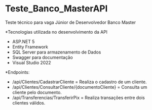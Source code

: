 # Teste_Banco_MasterAPI
Teste técnico para vaga Júnior de Desenvolvedor Banco Master

*Tecnologias utilizada no desenvolvimento da API
 - ASP.NET 5
 - Entity Framework 
 - SQL Server para armazenamento de Dados
 - Swagger para documentação
 - Visual Studio 2022

 *Endpoints:
  - /api/Clientes/CadastrarCliente = Realiza o cadastro de um cliente.
  - /api/Clientes/ConsultarCliente/{documentoCliente} = Consulta um cliente pelo documento.
  - /api/Transferencias/TransferirPix = Realiza transações entre dois clientes válidos.
